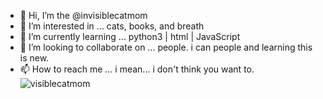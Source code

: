 - 👋 Hi, I’m the @invisiblecatmom
- 👀 I’m interested in ... cats, books, and breath
- 🌱 I’m currently learning ... python3 | html | JavaScript
- 💞️ I’m looking to collaborate on ... people. i can people and learning this is new.
- 📫 How to reach me ... i mean... i don't think you want to.
![visiblecatmom](https://user-images.githubusercontent.com/97153788/182010739-dbb1272b-fda4-4f87-8b5e-637eb1cfc9c8.jpg)

<!---
invisiblecatmom/invisiblecatmom is a ✨ special ✨ repository because its `README.md` (this file) appears on your GitHub profile.
You can click the Preview link to take a look at your changes.
--->
